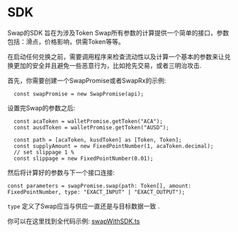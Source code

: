# SDK

Swap的SDK 旨在为涉及Token Swap所有参数的计算提供一个简单的接口，参数包括：滑点，价格影响，供需Token等等。

在启动任何兑换之前，需要调用程序来检查流动性以及计算一个基本的参数来让兑换更加的安全并且避免一些恶意行为，比如抢先交易，或者三明治攻击.

首先，你需要创建一个SwapPromise或者SwapRx的示例:

```
  const swapPromise = new SwapPromise(api);
```

设置完Swap的参数之后:

```
  const acaToken = walletPromise.getToken("ACA");
  const ausdToken = walletPromise.getToken("AUSD");

  const path = [acaToken, kusdToken] as [Token, Token];
  const supplyAmount = new FixedPointNumber(1, acaToken.decimal);
  // set slippage 1 %
  const slippage = new FixedPointNumber(0.01);
```

然后将计算好的参数与下一个接口连接:

```
const parameters = swapPromise.swap(path: Token[], amount: FixedPointNumber, type: "EXACT_INPUT" | "EXACT_OUTPUT");
```

`type` 定义了Swap应当与供应一直还是与目标数据一致 .

你可以在这里找到全代码示例: [swapWithSDK.ts](https://github.com/AcalaNetwork/acala-js-example/blob/master/src/dex-examples/swapWithSDK.ts)
